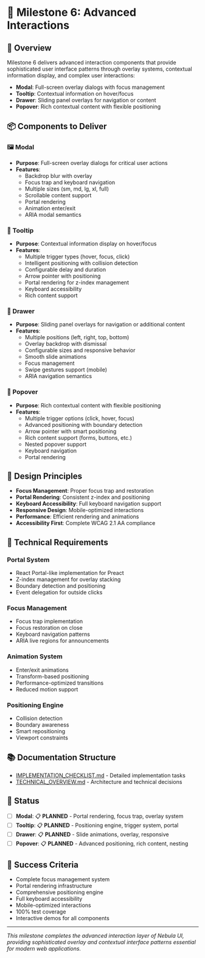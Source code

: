 # 🚀 Milestone 6: Advanced Interactions

## 🎯 Overview

Milestone 6 delivers advanced interaction components that provide sophisticated user interface patterns through overlay systems, contextual information display, and complex user interactions:

- **Modal**: Full-screen overlay dialogs with focus management
- **Tooltip**: Contextual information on hover/focus
- **Drawer**: Sliding panel overlays for navigation or content
- **Popover**: Rich contextual content with flexible positioning

## 📦 Components to Deliver

### 🖼️ Modal
- **Purpose**: Full-screen overlay dialogs for critical user actions
- **Features**: 
  - Backdrop blur with overlay
  - Focus trap and keyboard navigation
  - Multiple sizes (sm, md, lg, xl, full)
  - Scrollable content support
  - Portal rendering
  - Animation enter/exit
  - ARIA modal semantics

### 💬 Tooltip  
- **Purpose**: Contextual information display on hover/focus
- **Features**:
  - Multiple trigger types (hover, focus, click)
  - Intelligent positioning with collision detection
  - Configurable delay and duration
  - Arrow pointer with positioning
  - Portal rendering for z-index management
  - Keyboard accessibility
  - Rich content support

### 📂 Drawer
- **Purpose**: Sliding panel overlays for navigation or additional content
- **Features**:
  - Multiple positions (left, right, top, bottom)
  - Overlay backdrop with dismissal
  - Configurable sizes and responsive behavior
  - Smooth slide animations
  - Focus management
  - Swipe gestures support (mobile)
  - ARIA navigation semantics

### 🎈 Popover
- **Purpose**: Rich contextual content with flexible positioning
- **Features**:
  - Multiple trigger options (click, hover, focus)
  - Advanced positioning with boundary detection
  - Arrow pointer with smart positioning
  - Rich content support (forms, buttons, etc.)
  - Nested popover support
  - Keyboard navigation
  - Portal rendering

## 🎨 Design Principles

- **Focus Management**: Proper focus trap and restoration
- **Portal Rendering**: Consistent z-index and positioning
- **Keyboard Accessibility**: Full keyboard navigation support
- **Responsive Design**: Mobile-optimized interactions
- **Performance**: Efficient rendering and animations
- **Accessibility First**: Complete WCAG 2.1 AA compliance

## 🔧 Technical Requirements

### Portal System
- React Portal-like implementation for Preact
- Z-index management for overlay stacking
- Boundary detection and positioning
- Event delegation for outside clicks

### Focus Management
- Focus trap implementation
- Focus restoration on close
- Keyboard navigation patterns
- ARIA live regions for announcements

### Animation System
- Enter/exit animations
- Transform-based positioning
- Performance-optimized transitions
- Reduced motion support

### Positioning Engine
- Collision detection
- Boundary awareness
- Smart repositioning
- Viewport constraints

## 📚 Documentation Structure

- [IMPLEMENTATION_CHECKLIST.md](./IMPLEMENTATION_CHECKLIST.md) - Detailed implementation tasks
- [TECHNICAL_OVERVIEW.md](./TECHNICAL_OVERVIEW.md) - Architecture and technical decisions

## 🚦 Status

- [ ] **Modal**: 📋 **PLANNED** - Portal rendering, focus trap, overlay system
- [ ] **Tooltip**: 📋 **PLANNED** - Positioning engine, trigger system, portal
- [ ] **Drawer**: 📋 **PLANNED** - Slide animations, overlay, responsive
- [ ] **Popover**: 📋 **PLANNED** - Advanced positioning, rich content, nesting

## 🎯 Success Criteria

- Complete focus management system
- Portal rendering infrastructure  
- Comprehensive positioning engine
- Full keyboard accessibility
- Mobile-optimized interactions
- 100% test coverage
- Interactive demos for all components

---

*This milestone completes the advanced interaction layer of Nebula UI, providing sophisticated overlay and contextual interface patterns essential for modern web applications.*
